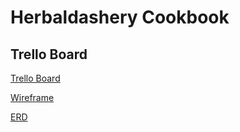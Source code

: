 # Herbaldashery Cookbook

## Trello Board
[Trello Board](https://trello.com/b/Jvr4tiYD/p2-cookbook)

[Wireframe](https://xd.adobe.com/view/f04440a6-93ea-423a-4287-30b038dc92f4-8675/)

[ERD](https://www.lucidchart.com/invitations/accept/64cad1f6-fd30-4c3c-b6a4-1edb9558d900)